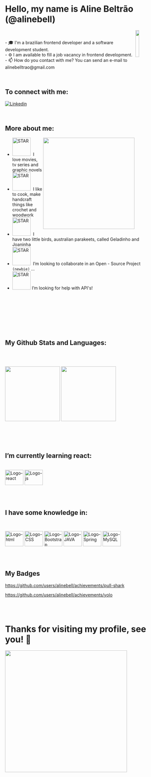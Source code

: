 <h1> Hello, my name is Aline Beltrão (@alinebell) </h1>
 <!-- headline gif -->
<img align="right" src="https://media.giphy.com/media/umYMU8G2ixG5mJBDo5/giphy.gif" width="15%"/> <br>

<p>
- 🎓 I'm a brazilian frontend developer and a software development student.<br>
- ⚙️ I am available to fill a job vacancy in frontend development. <br>
- 📫 How do you contact with me? You can send an e-mail to alinebelltrao@gmail.com <br>
</p> 

<br>

## To connect with me: <br>

[![Linkedin](https://img.shields.io/badge/LinkedIn-0077B5?style=for-the-badge&logo=linkedin&logoColor=white)](https://www.linkedin.com/in/alinebeltrao/)

<br />


## More about me:

<img align="right" src= "https://media.giphy.com/media/iEw1RZrUxNgQLdG38g/giphy.gif" width="300"> 

- <img src="https://media.giphy.com/media/m9ikAUw42SGghvT0jj/giphy.gif" alt="STAR" width="60"> &nbsp;I love movies, tv series and graphic novels
- <img src="https://media.giphy.com/media/Vf28HCCnz0L0GwSDLZ/giphy.gif" alt="STAR" width="60"> &nbsp;I like to cook, make handcraft things like crochet and woodwork
- <img src="https://media.giphy.com/media/12aC2hH2jrDpDi/giphy.gif" alt="STAR" width="60"> &nbsp;I have two little birds, australian parakeets, called Geladinho and Joaninha
- <img src="https://media.giphy.com/media/j3UsbwCrCGg3m4OgNF/giphy.gif" alt="STAR" width="60"> &nbsp;I’m looking to collaborate in an Open - Source Project `(newbie)` ...
- <img src="https://media.giphy.com/media/jSuu6dQWhSEQE/giphy.gif" alt="STAR" width="60">&nbsp;I’m looking for help with API's!

<br /><br /><br /><br />

<p>
 <br /><br />
 
 ## My Github Stats and Languages: <br>
 <br /><br />
 <div>


  <img height="180em" src="https://github-readme-stats.vercel.app/api?username=alinebell&show_icons=true&theme=cobalt"/>
  <img height="180em" src="https://github-readme-stats.vercel.app/api/top-langs/?username=alinebell&layout=compact&theme=cobalt"/>
 </div><br>
 <br>
 <br>
 <br>
</p>

## I’m currently learning react:
<br />
 <img align="center" alt="Logo-react" height="50" width="60" img src="https://cdn.jsdelivr.net/gh/devicons/devicon/icons/react/react-original-wordmark.svg"/>
 <img align="center" alt="Logo-js" height="50" width="60" img src="https://cdn.jsdelivr.net/gh/devicons/devicon/icons/javascript/javascript-plain.svg"/>         
           
 <br /><br />
 
## I have some knowledge in: 
<br />
<p>
 <img align="center" alt="Logo-html" height="50" width="60" img src="https://cdn.jsdelivr.net/gh/devicons/devicon/icons/html5/html5-original-wordmark.svg"/>
 <img align="center" alt="Logo-CSS" height="50" width="60" img src="https://cdn.jsdelivr.net/gh/devicons/devicon/icons/css3/css3-original-wordmark.svg"/>
 <img align="center" alt="Logo-Bootstrap" height="50" width="60" img src="https://cdn.jsdelivr.net/gh/devicons/devicon/icons/bootstrap/bootstrap-plain-wordmark.svg"/>
 <img align="center" alt="Logo-JAVA" height="50" width="60" img src="https://cdn.jsdelivr.net/gh/devicons/devicon/icons/java/java-original-wordmark.svg"/>
 <img align="center" alt="Logo-Spring" height="50" width="60" img src="https://cdn.jsdelivr.net/gh/devicons/devicon/icons/spring/spring-original-wordmark.svg"/>
 <img align="center" alt="Logo-MySQL" height="50" width="60" img src="https://cdn.jsdelivr.net/gh/devicons/devicon/icons/mysql/mysql-original-wordmark.svg"/>
</p>       
<br /><br />
 
## My Badges

https://github.com/users/alinebell/achievements/pull-shark

https://github.com/users/alinebell/achievements/yolo

<br /><br />

 
 
 
 
 
 
 # Thanks for visiting my profile, see you! 👋 
 
 <img align="center" src= "https://media.giphy.com/media/dzMu8oCKwBbpUFMBNs/giphy.gif" width="400">
 
 
 
           
          
          


            
          
 
 

